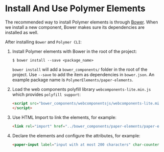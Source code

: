 # Install And Use Polymer Elements

The recommended way to install Polymer elements is through [Bower](https://bower.io/). When we install a new component, Bower makes sure its dependencies are installed as well.

After installing `Bower` and `Polymer CLI`:

1. Install Polymer elements with Bower in the root of the project:

    ```console
    $ bower install --save <package_name>
    ```

    `bower install` will add a `bower_components/` folder in the root of the project. Use `--save` to add the item as dependencies in `bower.json`. An example package name is `PolymerElements/paper-elements`.

2. Load the web components polyfill library `webcomponents-lite.min.js` which provides `polyfill support`:

    ```html
    <script src="bower_components/webcomponentsjs/webcomponents-lite.min.js">
    </script>
    ```

3. Use HTML Import to link the elements, for example:

    ```html
    <link rel="import" href="../bower_components/paper-elements/paper-elements.html">
    ```

4. Declare the elements and configure the attributes, for example:

    ```html
    <paper-input label="input with at most 200 characters" char-counter maxlength="200"></paper-input>
    ```
